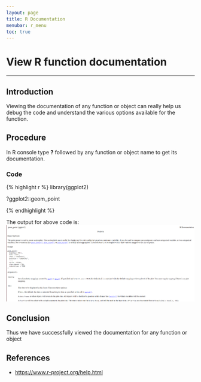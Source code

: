 ```yaml
---
layout: page
title: R Documentation
menubar: r_menu
toc: true
---
```


# View R function documentation

-----------------------------------------------------------------------------------------

## Introduction

Viewing the documentation of any function or object can really help us debug the code and understand the various options available for the function.

## Procedure

In R console type **?** followed by any function or object name to get its documentation.

### Code
{% highlight r %} 
library(ggplot2)

?ggplot2::geom_point

{% endhighlight %}

The output for above code is:
![r_documentation](r_documentation.png)

## Conclusion

Thus we have successfully viewed the documentation for any function or object

## References

- https://www.r-project.org/help.html
